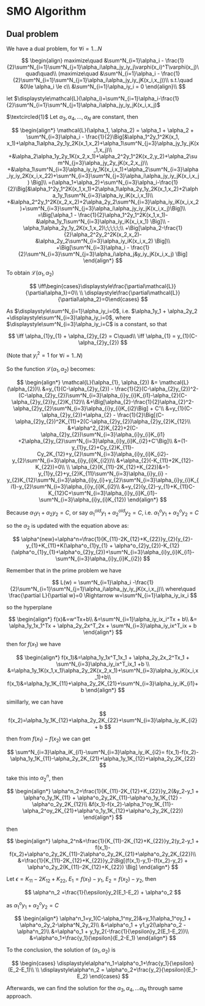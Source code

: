 # SMO Algorithm

## Dual problem

We have a dual problem, for $\forall i=1...N$

$$
\begin{align}
maximize\quad &\sum^N_{i=1}\alpha_i - \frac{1}{2}\sum^N_{i=1}\sum^N_{j=1}\alpha_i\alpha_jy_iy_j\varphi(x_i)^T\varphi(x_j)\quad\quad\\
(maximize\quad &\sum^N_{i=1}\alpha_i - \frac{1}{2}\sum^N_{i=1}\sum^N_{j=1}\alpha_i\alpha_jy_iy_jK(x_i,x_j))\\
s.t.\quad &0\le \alpha_i \le c\\
&\sum^N_{i=1}\alpha_iy_i = 0
\end{align}\\
$$



let $\displaystyle\mathcal{L}(\alpha_i)=\sum^N_{i=1}\alpha_i-\frac{1}{2}\sum^N_{i=1}\sum^N_{j=1}\alpha_i\alpha_jy_iy_jK(x_i,x_j)$

$\textcircled{1}$ Let $\alpha_3, \alpha_4, ..., \alpha_N$ are constant, then

$$
\begin{align*}
\mathcal{L}(\alpha_1, \alpha_2) = \alpha_1 + \alpha_2 + \sum^N_{i=3}\alpha_i - \frac{1}{2}\Big[&\alpha_1^2y_1^2K(x_1, x_1)+\alpha_1\alpha_2y_1y_2K(x_1,x_2)+\alpha_1\sum^N_{j=3}\alpha_jy_1y_jK(x_1,x_j)\\
+&\alpha_2\alpha_1y_2y_1K(x_2,x_1)+\alpha_2^2y_1^2K(x_2,y_2)+\alpha_2\sum^N_{j=3}\alpha_jy_2y_jK(x_2,x_j)\\
+&\alpha_1\sum^N_{i=3}\alpha_iy_iy_1K(x_i,x_1)+\alpha_2\sum^N_{i=3}\alpha_iy_iy_2K(x_i,x_22)+\sum^N_{i=3}\sum^N_{j=3}\alpha_i\alpha_jy_iy_jK(x_i,x_j) \Big]\\
=(\alpha_1+\alpha_2)+\sum^N_{i=3}\alpha_i-\frac{1}{2}\Big[&\alpha_1^2y_1^2K(x_1,x_1)+2\alpha_1\alpha_2y_1y_2K(x_1,x_2)+2\alpha_1y_1\sum^N_{i=3}\alpha_iy_iK(x_i,x_1)\\
+&\alpha_2^2y_1^2K(x_2,x_2)+2\alpha_2y_2\sum^N_{i=3}\alpha_iy_iK(x_i,x_2)+\sum^N_{i=3}\sum^N_{j=3}\alpha_i\alpha_jy_iy_jK(x_i,x_j)\Big]\\
=\Big[\alpha_1 - \frac{1}{2}\alpha_1^2y_1^2K(x_1,x_1)-&\alpha_1y_1\sum^N_{i=3}\alpha_iy_iK(x_i,x_1) \Big]\\
-\alpha_1\alpha_2y_1y_2K(x_1,x_2)\;\;\;\;\;\\
+\Big[\alpha_2-\frac{1}{2}\alpha_2^2y_2^2K(x_2,x_2)-&\alpha_2y_2\sum^N_{i=3}\alpha_iy_iK(x_i,x_2) \Big]\\
+\Big[\sum^N_{i=3}\alpha_i - \frac{1}{2}\sum^N_{i=3}\sum^N_{j=3}\alpha_i\alpha_j&y_iy_jK(x_i,x_j) \Big]
\end{align*}
$$

To obtain $\mathcal{L}(\alpha_1, \alpha_2)$ 

$$
\iff\begin{cases}\displaystyle\frac{\partial\mathcal{L}}{\partial\alpha_1}=0\\ 
\\
\displaystyle\frac{\partial\mathcal{L}}{\partial\alpha_2}=0\end{cases}
$$



As $\displaystyle\sum^N_{i=1}\alpha_iy_i=0$, i.e. $\alpha_1y_1 + \alpha_2y_2 +\displaystyle\sum^N_{i=3}\alpha_iy_i=0$, where $\displaystyle\sum^N_{i=3}\alpha_iy_i=C$ is a constant, so that

$$
\iff \alpha_{1}y_{1} + \alpha_{2}y_{2} = C\quad\\
\iff \alpha_{1} = y_{1}(C-\alpha_{2}y_{2})
$$

(Note that $y_i^2=1$ for $\forall i=1..N$)

So the function $\mathcal{L}(\alpha_1, \alpha_2)$ becomes:

$$
\begin{align*}
\mathcal{L}(\alpha_{1}, \alpha_{2}) &= \mathcal{L}(\alpha_{2})\\
&=y_{1}(C-\alpha_{2}y_{2}) - \frac{1}{2}(C-\alpha_{2}y_{2})^2-(C-\alpha_{2}y_{2})\sum^N_{i=3}\alpha_{i}y_{i}K_{i1}-\alpha_{2}(C-\alpha_{2}y_{2})y_{2}K_{12}\\
&+\Big[\alpha_{2}-\frac{1}{2}\alpha_{2}^2-\alpha_{2}y_{2}\sum^N_{i=3}\alpha_{i}y_{i}K_{i2}\Big] + C'\\
&=y_{1}(C-\alpha_{2}y_{2})+\alpha_{2} - \frac{1}{2}\Big[(C-\alpha_{2}y_{2})^2K_{11}+2(C-\alpha_{2}y_{2})\alpha_{2}y_{2}K_{12}\\
&+\alpha^2_{2}K_{22}+2(C-\alpha_{2}y_{2})\sum^N_{i=3}\alpha_{i}y_{i}K_{i1} +2\alpha_{2}y_{2}\sum^N_{i=3}\alpha_{i}y_{i}K_{i2}+C'\Big]\\
&=(1-y_{1}y_{2}+Cy_{2}K_{11}-Cy_2K_{12}+y_{2}\sum^N_{i=3}\alpha_{i}y_{i}K_{i2}-y_{2}\sum^N_{i=3}\alpha_{i}y_{i}K_{i2})\\
&+\alpha_{2}(-K_{11}+2K_{12}-K_{22})=0\\
\\
\alpha_{2}(K_{11}-2K_{12}+K_{22})&=1-y_{1}y_{2}+y_{2}K_{11}\sum^N_{i=3}\alpha_{i}y_{i} - y_{2}K_{12}\sum^N_{i=3}\alpha_{i}y_{i}+y_{2}\sum^N_{i=3}\alpha_{i}y_{i}K_{i1}-y_{2}\sum^N_{i=3}\alpha_{i}y_{i}K_{i2}\\
&=y_{2}(y_{2}-y_{1}+K_{11}C-K_{12}C+\sum^N_{i=3}\alpha_{i}y_{i}K_{i1}-\sum^N_{i=3}\alpha_{i}y_{i}K_{12})
\end{align*}
$$

Because $\alpha_{1}y_{1}+\alpha_{2}y_{2}=C$, or say $\alpha_{1}^{old}y_{1}+\alpha_{2}^{old}y_{2}=C$, i.e. $\alpha_{1}^oy_{1}+\alpha_{2}^oy_{2}=C$

so the $\alpha_2$ is updated with the equation above as:

$$
\alpha^{new}=\alpha^n=\frac{1}{K_{11}-2K_{12}+K_{22}}y_{2}(y_{2}-y_{1}+K_{11}+K(\alpha^o_{1}y_{1} + \alpha^o_{2}y_{2})-K_{12}(\alpha^o_{1}y_{1}+\alpha^o_{2}y_{2})+\sum^N_{i=3}\alpha_{i}y_{i}K_{i1}-\sum^N_{i=3}\alpha_{i}y_{i}K_{i2})
$$

Remember that in the prime problem we have

$$
L(w) = \sum^N_{i=1}\alpha_i -\frac{1}{2}\sum^N_{i=1}\sum^N_{j=1}\alpha_i\alpha_jy_iy_jK(x_i,x_j)\\
where\quad \frac{\partial L}{\partial w}=0 \Rightarrow w=\sum^N_{i=1}\alpha_iy_ix_i
$$

so the hyperplane

$$
\begin{align*}
f(x)&=w^Tx+b\\
&=\sum^N_{i=1}\alpha_iy_ix_i^Tx + b\\
&= \alpha_1y_1x_1^Tx + \alpha_2y_2x^T_2x + \sum^N_{i=3}\alpha_iy_ix^T_ix + b
\end{align*}
$$

then for $f(x_1)$ we have

$$
\begin{align*}
f(x_1)&=\alpha_1y_1x^T_1x_1 + \alpha_2y_2x_2^Tx_1 + \sum^N_{i=3}\alpha_iy_ix^T_ix_1 +b \\
&=\alpha_1y_1K(x_1,x_1)\alpha_2y_2K(x_2,x_1)+\sum^N_{i=3}\alpha_iy_iK(x_i,x_1)+b\\
f(x_1)&=\alpha_1y_1K_{11}+\alpha_2y_2K_{21}+\sum^N_{i=3}\alpha_iy_iK_{i1}+b
\end{align*}
$$

simillarly, we can have

$$
f(x_2)=\alpha_1y_1K_{12}+\alpha_2y_2K_{22}+\sum^N_{i=3}\alpha_iy_iK_{i2} + b
$$

then from $f(x_1)-f(x_2)$ we can get

$$
\sum^N_{i=3}\alpha_iK_{i1}-\sum^N_{i=3}\alpha_iy_iK_{i2}= f(x_1)-f(x_2)-\alpha_1y_1K_{11}-\alpha_2y_2K_{21}+\alpha_1y_1K_{12}+\alpha_2y_2K_{22}
$$

take this into $\alpha_2^n$, then

$$
\begin{align*}
\alpha^n_2=\frac{1}{K_{11}-2K_{12}+K_{22}}y_2(&y_2-y_1 + \alpha^o_1y_1K_{11} + \alpha^o_2y_2K_{11}-\alpha^o_1y_1K_{12} - \alpha^o_2y_2K_{12}\\
&f(x_1)-f(x_2)-\alpha_1^oy_1K_{11}-\alpha_2^oy_2K_{21}+\alpha^o_1y_1K_{12}+\alpha^o_2y_2K_{22})
\end{align*}
$$

then

$$
\begin{align*}
\alpha_2^n&=\frac{1}{K_{11}-2K_{12}+K_{22}}y_2(y_2-y_1 + f(x_1)-f(x_2)+\alpha^o_2y_2K_{11}-2\alpha^o_2y_2K_{21}+\alpha^o_2y_2K_{22})\\
&=\frac{1}{K_{11}-2K_{12}+K_{22}}y_2\Big[(f(x_1)-y_1)-(f(x_2)-y_2) + \alpha^o_2y_2(K_{11}-2K_{12}+K_{22}) \Big]
\end{align*}
$$

Let $\epsilon = K_{11}-2K_{12}+K_{22}$, $E_1 = f(x_1)-y_1$, $E_2=f(x_2)-y_2$, then

$$
\alpha^n_2 =\frac{1}{\epsilon}y_2(E_1-E_2) + \alpha^o_2
$$

as $\alpha^o_1y_1 + \alpha^o_2y_2=C$

$$
\begin{align*}
\alpha^n_1=y_1(C-\alpha_1^ny_2)&=y_1(\alpha_1^oy_1 + \alpha^o_2y_2-\alpha^N_2y_2)\\
&=\alpha^o_1 + y1_y2(\alpha^o_2 - \alpha^n_2)\\
&=\alpha^o_1 + y_1y_2(-\frac{1}{\epsilon}y_2(E_1-E_2))\\
&=\alpha^o_1+\frac{y_1}{\epsilon}(E_2-E_1)
\end{align*}
$$

To the conclusion, the solution of $(\alpha_1, \alpha_2)$ is

$$
\begin{cases}
\displaystyle\alpha^n_1=\alpha^o_1+\frac{y_1}{\epsilon}(E_2-E_1)\\
\\
\displaystyle\alpha^n_2 = \alpha^o_2+\frac{y_2}{\epsilon}(E_1-E_2)
\end{cases}
$$

Afterwards, we can find the solution for the $\alpha_3, \alpha_4,...\alpha_N$ through same approach.
